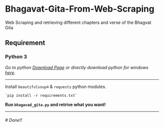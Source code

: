 # Bhagavat-Gita-From-Web-Scraping

Web Scraping and retrieving different chapters and verse of the Bhagvat Gita


## Requirement
### Python 3
*Go to python [Download Page](https://www.python.org/downloads/ "Go to python download page.") or directly download python for windows [here](https://www.python.org/ftp/python/3.8.4/python-3.8.4-amd64.exe "Click to directly download python 3.").*

---

Install `beautifulsoup4` & `requests` python modules.

    `pip install -r requirements.txt`

**Run `bhagavad_gita.py` and retrive what you want!**

---

###### \# Done!!
